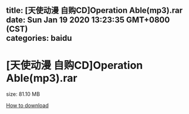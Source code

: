 
title: [天使动漫 自购CD]Operation Able(mp3).rar
date: Sun Jan 19 2020 13:23:35 GMT+0800 (CST)    
categories: baidu
---

# [天使动漫 自购CD]Operation Able(mp3).rar
size: 81.10 MB
 
 

[How to download](https://bpcam.bemobtrk.com/go/2ceec3aa-1ca2-46d6-b9ff-aaa5c184517c?jno=560)